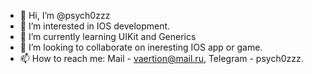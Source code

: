 - 👋 Hi, I’m @psych0zzz
- 👀 I’m interested in IOS development.
- 🌱 I’m currently learning UIKit and Generics
- 💞️ I’m looking to collaborate on ineresting IOS app or game.
- 📫 How to reach me: Mail - vaertion@mail.ru, Telegram - psych0zzz.

<!---
psych0zzz/psych0zzz is a ✨ special ✨ repository because its `README.md` (this file) appears on your GitHub profile.
You can click the Preview link to take a look at your changes.
--->
